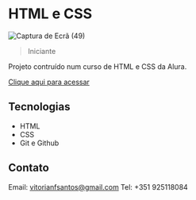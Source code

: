 # HTML e CSS

![Captura de Ecrã (49)](https://github.com/vitorianfonseca/AluraPlay/assets/113269524/b53f961d-b189-4d35-9262-306c90cf70d8)


> Iniciante

Projeto contruído num curso de HTML e CSS da Alura.

[Clique aqui para acessar](https://aluraplay-git-main-vitorianfonseca.vercel.app/)



## Tecnologias

- HTML
- CSS
- Git e Github

## Contato

Email: vitorianfsantos@gmail.com
Tel: +351 925118084
